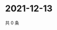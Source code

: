 # 2021-12-13

共 0 条

<!-- BEGIN WEIBO -->
<!-- 最后更新时间 Mon Dec 13 2021 07:14:39 GMT+0800 (China Standard Time) -->

<!-- END WEIBO -->
